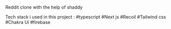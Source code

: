 Reddit clone with the help of shaddy

Tech stack i used in this project :
#typescript 
#Next js 
#Recoil 
#Tailwind css
#Chakra Ui
#firebase
